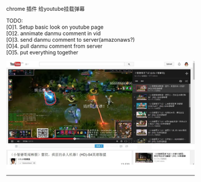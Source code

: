 ﻿
chrome 插件
给youtube挂载弹幕

TODO: <br/>
[O]1. Setup basic look on youtube page  <br/>
[O]2. annimate danmu comment in vid  <br/>
[O]3. send danmu comment to server(amazonaws?)  <br/>
[O]4. pull danmu comment from server  <br/>
[O]5. put everything together  <br/>


![alt tag](/img/demo.jpg?raw=true "demo pic")
<hr>
